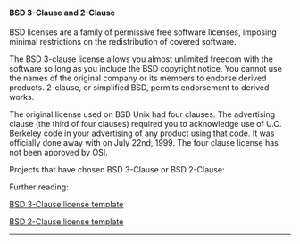 #### BSD 3-Clause and 2-Clause

BSD licenses are a family of permissive free software licenses, imposing minimal restrictions on the redistribution of covered software. 

The BSD 3-clause license allows you almost unlimited freedom with the software so long as you include the BSD copyright notice. You cannot use the names of the original company or its members to endorse derived products. 2-clause, or simplified BSD, permits endorsement to derived works.

The original license used on BSD Unix had four clauses. The advertising clause (the third of four clauses) required you to acknowledge use of U.C. Berkeley code in your advertising of any product using that code. It was officially done away with on July 22nd, 1999. The four clause license has not been approved by OSI. 

Projects that have chosen BSD 3-Clause or BSD 2-Clause:


Further reading:

[BSD 3-Clause license template](http://opensource.org/licenses/BSD-3-Clause "BSD 3-Clause license")

[BSD 2-Clause license template](http://opensource.org/licenses/BSD-2-Clause "BSD 2-Clause license")
***
